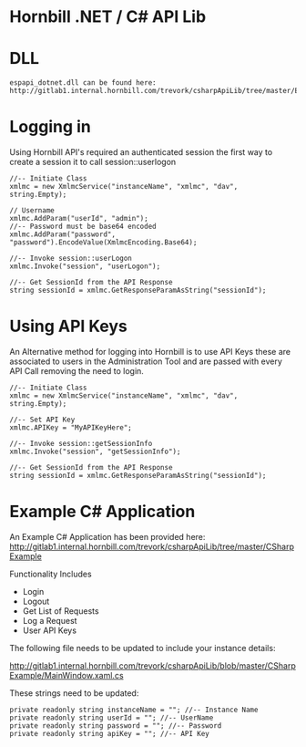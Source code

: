 
 Hornbill .NET / C# API Lib
========

DLL
===

```
espapi_dotnet.dll can be found here: http://gitlab1.internal.hornbill.com/trevork/csharpApiLib/tree/master/EspApiLib
```


Logging in
===

Using Hornbill API's required an authenticated session the first way to create a session it to call session::userlogon
```
//-- Initiate Class
xmlmc = new XmlmcService("instanceName", "xmlmc", "dav", string.Empty);

// Username
xmlmc.AddParam("userId", "admin");
//-- Password must be base64 encoded
xmlmc.AddParam("password", "password").EncodeValue(XmlmcEncoding.Base64);

//-- Invoke session::userLogon
xmlmc.Invoke("session", "userLogon");

//-- Get SessionId from the API Response
string sessionId = xmlmc.GetResponseParamAsString("sessionId");
```

Using API Keys
===

An Alternative method for logging into Hornbill is to use API Keys these are associated to users in the Administration Tool and are passed with every API Call removing the need to login.
```
//-- Initiate Class
xmlmc = new XmlmcService("instanceName", "xmlmc", "dav", string.Empty);

//-- Set API Key
xmlmc.APIKey = "MyAPIKeyHere";

//-- Invoke session::getSessionInfo
xmlmc.Invoke("session", "getSessionInfo");

//-- Get SessionId from the API Response
string sessionId = xmlmc.GetResponseParamAsString("sessionId");
```

Example C# Application
===

An Example C# Application has been provided here:
http://gitlab1.internal.hornbill.com/trevork/csharpApiLib/tree/master/CSharpExample

Functionality Includes
* Login
* Logout
* Get List of Requests
* Log a Request
* User API Keys

The following file needs to be updated to include your instance details:

http://gitlab1.internal.hornbill.com/trevork/csharpApiLib/blob/master/CSharpExample/MainWindow.xaml.cs


These strings need to be updated:
```
private readonly string instanceName = ""; //-- Instance Name
private readonly string userId = ""; //-- UserName
private readonly string password = ""; //-- Password
private readonly string apiKey = ""; //-- API Key
```
